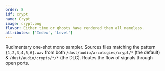 ```yaml
---
order: 8
idf: crypt
name: Crypt
image: crypt.png
flavor: Either time or ghosts have rendered them all nameless.
attributes: ['Index', 'Level']
---
```

Rudimentary one-shot mono sampler. Sources files matching the pattern `{1,2,3,4,5,6}.wav` from both `/dust/audio/arcologies/crypt/*` (the default) & `/dust/audio/crypts/*/*` (the DLC). Routes the flow of signals through open ports.